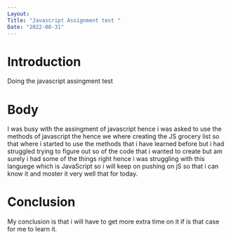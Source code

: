 ```yaml
---
Layout:
Title: "Javascript Assignment test "
Date: "2022-08-31"
---
```


# Introduction

Doing the javascript assingment test
# Body 

I was busy with the assingment of javascript hence i was asked to use the methods of javascript the hence we where creating the JS grocery list so that where i started to use the methods that i have learned before but i had struggled trying to figure out so of the code that i wanted to create but am surely i had some of the things right hence i was struggling with this languege which is JavaScript so i will keep on pushing on jS so that i can know it and moster it very well that for today.

# Conclusion 

My conclusion is that i will have to get more extra time on it if is that case for me to learn it.